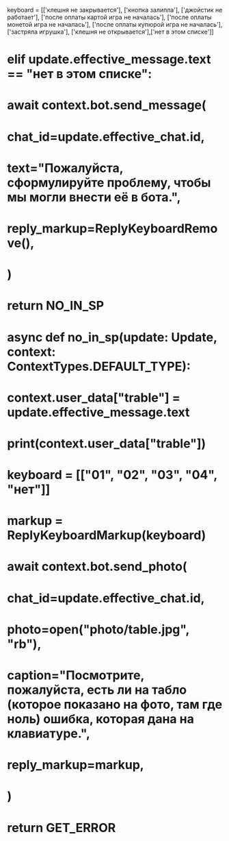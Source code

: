 keyboard = [['клешня не закрывается'], ['кнопка залипла'], ['джойстик не работает'], ['после оплаты картой игра не началась'], ['после оплаты монетой игра не началась'], ['после оплаты купюрой игра не началась'], ['застряла игрушка'], ['клешня не открывается'],['нет в этом списке']]

#     elif update.effective_message.text == "нет в этом списке":
#         await context.bot.send_message(
#             chat_id=update.effective_chat.id,
#             text="Пожалуйста, сформулируйте проблему, чтобы мы могли внести её в бота.",
#             reply_markup=ReplyKeyboardRemove(),
#         )
#         return NO_IN_SP


# async def no_in_sp(update: Update, context: ContextTypes.DEFAULT_TYPE):
#     context.user_data["trable"] = update.effective_message.text
#     print(context.user_data["trable"])
#     keyboard = [["01", "02", "03", "04", "нет"]]
#     markup = ReplyKeyboardMarkup(keyboard)
#     await context.bot.send_photo(
#         chat_id=update.effective_chat.id,
#         photo=open("photo/table.jpg", "rb"),
#         caption="Посмотрите, пожалуйста, есть ли на табло (которое показано на фото, там где ноль) ошибка, которая дана на клавиатуре.",
#         reply_markup=markup,
#     )
#     return GET_ERROR 
